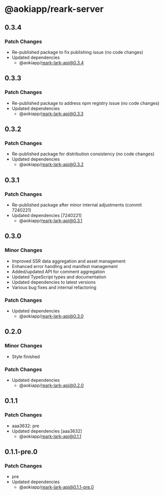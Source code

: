 # @aokiapp/reark-server

## 0.3.4

### Patch Changes

- Re-published package to fix publishing issue (no code changes)
- Updated dependencies
  - @aokiapp/reark-lark-api@0.3.4

## 0.3.3

### Patch Changes

- Re-published package to address npm registry issue (no code changes)
- Updated dependencies
  - @aokiapp/reark-lark-api@0.3.3

## 0.3.2

### Patch Changes

- Re-published package for distribution consistency (no code changes)
- Updated dependencies
  - @aokiapp/reark-lark-api@0.3.2

## 0.3.1

### Patch Changes

- Re-published package after minor internal adjustments (commit 7240221)
- Updated dependencies [7240221]
  - @aokiapp/reark-lark-api@0.3.1

## 0.3.0

### Minor Changes

- Improved SSR data aggregation and asset management
- Enhanced error handling and manifest management
- Added/updated API for comment aggregation
- Updated TypeScript types and documentation
- Updated dependencies to latest versions
- Various bug fixes and internal refactoring

### Patch Changes

- Updated dependencies
  - @aokiapp/reark-lark-api@0.3.0

## 0.2.0

### Minor Changes

- Style finished

### Patch Changes

- Updated dependencies
  - @aokiapp/reark-lark-api@0.2.0

## 0.1.1

### Patch Changes

- aaa3632: pre
- Updated dependencies [aaa3632]
  - @aokiapp/reark-lark-api@0.1.1

## 0.1.1-pre.0

### Patch Changes

- pre
- Updated dependencies
  - @aokiapp/reark-lark-api@0.1.1-pre.0
